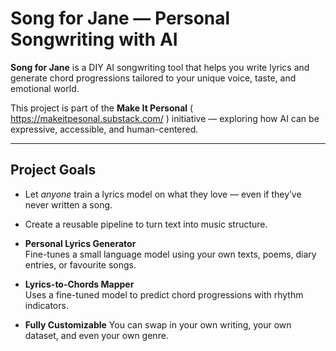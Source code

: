 # Song for Jane — Personal Songwriting with AI

**Song for Jane** is a DIY AI songwriting tool that helps you write lyrics and generate chord progressions tailored to your unique voice, taste, and emotional world.

This project is part of the **Make It Personal** ( https://makeitpesonal.substack.com/ ) initiative — exploring how AI can be expressive, accessible, and human-centered.

---

## Project Goals

- Let *anyone* train a lyrics model on what they love — even if they’ve never written a song.

- Create a reusable pipeline to turn text into music structure.

- **Personal Lyrics Generator**  
  Fine-tunes a small language model using your own texts, poems, diary entries, or favourite songs.

- **Lyrics-to-Chords Mapper**  
  Uses a fine-tuned model to predict chord progressions with rhythm indicators.

- **Fully Customizable** 
  You can swap in your own writing, your own dataset, and even your own genre.
